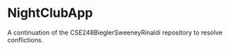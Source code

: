# NightClubApp
A continuation of the CSE248BieglerSweeneyRinaldi repository to resolve conflictions.
